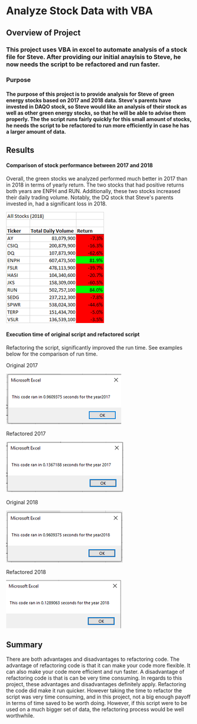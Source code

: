 # Analyze Stock Data with VBA

## Overview of Project
### This project uses VBA in excel to automate analysis of a stock file for Steve. After providing our initial anaylsis to Steve, he now needs the script to be refactored and run faster. 

### Purpose
#### The purpose of this project is to provide analysis for Steve of green energy stocks based on 2017 and 2018 data. Steve's parents have invested in DAQO stock, so Steve would like an analysis of their stock as well as other green energy stocks, so that he will be able to advise them properly. The the script runs fairly quickly for this small amount of stocks, he needs the script to be refactored to run more efficiently in case he has a larger amount of data.


## Results

#### Comparison of stock performance between 2017 and 2018

Overall, the green stocks we analyzed performed much better in 2017 than in 2018 in terms of yearly return. The two stocks that had positive returns both years are ENPH and RUN. Additionally, these two stocks increased their daily trading volume.
Notably, the DQ stock that Steve's parents invested in, had a significant loss in 2018.


![2018](/Resources/2018Chart.png)


#### Execution time of original script and refactored script

Refactoring the script, significantly improved the run time.  See examples below for the comparison of run time.  

Original 2017

![2017Original](/Resources/VBA_Challenge_2017_Old_Way.png)

Refactored 2017

![2017Refactored](/Resources/VBA_Challenge_2017.png)

Original 2018

![2018Original](/Resources/VBA_Challenge_2018_Old_Way.png)

Refactored 2018

![2018Refactored](/Resources/VBA_Challenge_2018.png)

## Summary
There are both advantages and disadvantages to refactoring code.  The advantage of refactoring code is that it can make your code more flexible.  It can also make your code more efficient and run faster. A disadvantage of refactoring code is that is can be very time consuming. In regards to this project, these advantages and disadvantages definitely apply. Refactoring the code did make it run quicker.  However taking the time to refactor the script was very time consuming, and in this project, not a big enough payoff in terms of time saved to be worth doing.  However, if this script were to be used on a much bigger set of data, the refactoring process would be well worthwhile.



